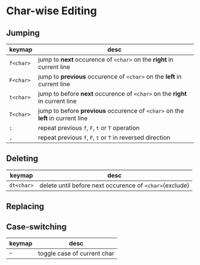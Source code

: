 # Char-wise Editing

## Jumping

|keymap|desc|
|---|---|
|`f<char>`|jump to **next** occurence of `<char>` on the **right** in current line|
|`F<char>`|jump to **previous** occurence of `<char>` on the **left** in current line|
|`t<char>`|jump to before **next** occurence of `<char>` on the **right** in current line|
|`T<char>`|jump to before **previous** occurence of `<char>` on the **left** in current line|
|`;`|repeat previous `f`, `F`, `t` or `T` operation|
|`,`|repeat previous `f`, `F`, `t` or `T` in reversed direction|


## Deleting

|keymap|desc|
|---|---|
|`dt<char>`|delete until before next occurence of `<char>`(exclude)|

## Replacing

## Case-switching

|keymap|desc|
|---|---|
|`~`|toggle case of current char|

